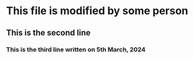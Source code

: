 # This file is modified by some person
## This is the second line
### This is the third line written on 5th March, 2024
